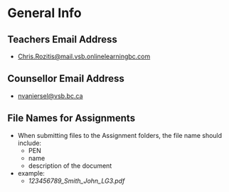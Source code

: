 # General Info

## Teachers Email Address

- Chris.Rozitis@mail.vsb.onlinelearningbc.com

## Counsellor Email Address

- nvaniersel@vsb.bc.ca

## File Names for Assignments

- When submitting files to the Assignment folders, the file name should include:
  - PEN
  - name
  - description of the document
- example: 
  - *123456789_Smith_John_LG3.pdf*

